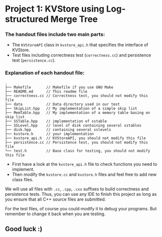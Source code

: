 # Project 1: KVStore using Log-structured Merge Tree


### The handout files include two main parts:

- The `KVStoreAPI` class in `kvstore_api.h` that specifies the interface of KVStore.
- Test files including correctness test (`correctness.cc`) and persistence test (`persistence.cc`).

### Explanation of each handout file:

```text
.
├── Makefile       // Makefile if you use GNU Make
├── README.md      // This readme file
├── correctness.cc // Correctness test, you should not modify this file
├── data           // Data directory used in our test
├── SkipList.hpp   // My implementation of a simple skip list
├── MemTable.hpp   // My implementation of a memory table basing on skip list
├── SSTable.hpp    // implementation of sstable
├── SSLevel.hpp    // level of disk containing several sstables
├── disk.hpp       // containing several sslevels
├── kvstore.h      // your implementation
├── kvstore_api.h  // KVStoreAPI, you should not modify this file
├── persistence.cc // Persistence test, you should not modify this file
└── test.h         // Base class for testing, you should not modify this file
```


- First have a look at the `kvstore_api.h` file to check functions you need to implement. 
- Then modify the `kvstore.cc` and `kvstore.h` files and feel free to add new class files.

We will use all files with `.cc`, `.cpp`, `.cxx` suffixes to build correctness and persistence tests. Thus, you can use any IDE to finish this project as long as you ensure that all C++ source files are submitted.

For the test files, of course you could modify it to debug your programs. But remember to change it back when you are testing.

## Good luck :)

